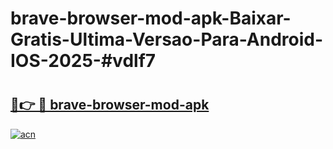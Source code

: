 # brave-browser-mod-apk-Baixar-Gratis-Ultima-Versao-Para-Android-IOS-2025-#vdlf7

# <h2><a href="https://ainizakaria.my?title=brave-browser-mod-apk&ref=25M">🔗👉 🔴 brave-browser-mod-apk</a></h2>

[![acn](https://github.com/user-attachments/assets/0f9c940e-d8b0-45ae-aac7-cd30a18b3e1c)](https://ainizakaria.my?title=brave-browser-mod-apk&ref=25M)

